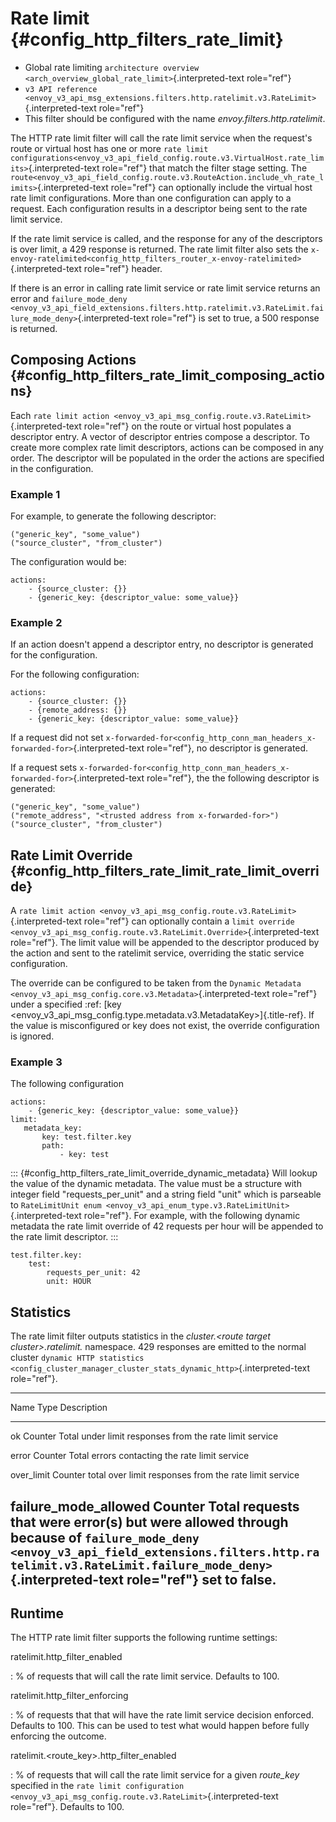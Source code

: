 Rate limit {#config_http_filters_rate_limit}
==========

-   Global rate limiting
    `architecture overview <arch_overview_global_rate_limit>`{.interpreted-text
    role="ref"}
-   `v3 API reference <envoy_v3_api_msg_extensions.filters.http.ratelimit.v3.RateLimit>`{.interpreted-text
    role="ref"}
-   This filter should be configured with the name
    *envoy.filters.http.ratelimit*.

The HTTP rate limit filter will call the rate limit service when the
request\'s route or virtual host has one or more
`rate limit configurations<envoy_v3_api_field_config.route.v3.VirtualHost.rate_limits>`{.interpreted-text
role="ref"} that match the filter stage setting. The
`route<envoy_v3_api_field_config.route.v3.RouteAction.include_vh_rate_limits>`{.interpreted-text
role="ref"} can optionally include the virtual host rate limit
configurations. More than one configuration can apply to a request. Each
configuration results in a descriptor being sent to the rate limit
service.

If the rate limit service is called, and the response for any of the
descriptors is over limit, a 429 response is returned. The rate limit
filter also sets the
`x-envoy-ratelimited<config_http_filters_router_x-envoy-ratelimited>`{.interpreted-text
role="ref"} header.

If there is an error in calling rate limit service or rate limit service
returns an error and
`failure_mode_deny <envoy_v3_api_field_extensions.filters.http.ratelimit.v3.RateLimit.failure_mode_deny>`{.interpreted-text
role="ref"} is set to true, a 500 response is returned.

Composing Actions {#config_http_filters_rate_limit_composing_actions}
-----------------

Each
`rate limit action <envoy_v3_api_msg_config.route.v3.RateLimit>`{.interpreted-text
role="ref"} on the route or virtual host populates a descriptor entry. A
vector of descriptor entries compose a descriptor. To create more
complex rate limit descriptors, actions can be composed in any order.
The descriptor will be populated in the order the actions are specified
in the configuration.

### Example 1

For example, to generate the following descriptor:

``` {.cpp}
("generic_key", "some_value")
("source_cluster", "from_cluster")
```

The configuration would be:

``` {.yaml}
actions:
    - {source_cluster: {}}
    - {generic_key: {descriptor_value: some_value}}
```

### Example 2

If an action doesn\'t append a descriptor entry, no descriptor is
generated for the configuration.

For the following configuration:

``` {.yaml}
actions:
    - {source_cluster: {}}
    - {remote_address: {}}
    - {generic_key: {descriptor_value: some_value}}
```

If a request did not set
`x-forwarded-for<config_http_conn_man_headers_x-forwarded-for>`{.interpreted-text
role="ref"}, no descriptor is generated.

If a request sets
`x-forwarded-for<config_http_conn_man_headers_x-forwarded-for>`{.interpreted-text
role="ref"}, the the following descriptor is generated:

``` {.cpp}
("generic_key", "some_value")
("remote_address", "<trusted address from x-forwarded-for>")
("source_cluster", "from_cluster")
```

Rate Limit Override {#config_http_filters_rate_limit_rate_limit_override}
-------------------

A
`rate limit action <envoy_v3_api_msg_config.route.v3.RateLimit>`{.interpreted-text
role="ref"} can optionally contain a
`limit override <envoy_v3_api_msg_config.route.v3.RateLimit.Override>`{.interpreted-text
role="ref"}. The limit value will be appended to the descriptor produced
by the action and sent to the ratelimit service, overriding the static
service configuration.

The override can be configured to be taken from the `Dynamic Metadata
<envoy_v3_api_msg_config.core.v3.Metadata>`{.interpreted-text
role="ref"} under a specified :ref: [key
\<envoy\_v3\_api\_msg\_config.type.metadata.v3.MetadataKey\>]{.title-ref}.
If the value is misconfigured or key does not exist, the override
configuration is ignored.

### Example 3

The following configuration

``` {.yaml}
actions:
    - {generic_key: {descriptor_value: some_value}}
limit:
   metadata_key:
       key: test.filter.key
       path:
           - key: test
```

::: {#config_http_filters_rate_limit_override_dynamic_metadata}
Will lookup the value of the dynamic metadata. The value must be a
structure with integer field \"requests\_per\_unit\" and a string field
\"unit\" which is parseable to `RateLimitUnit enum
<envoy_v3_api_enum_type.v3.RateLimitUnit>`{.interpreted-text
role="ref"}. For example, with the following dynamic metadata the rate
limit override of 42 requests per hour will be appended to the rate
limit descriptor.
:::

``` {.yaml}
test.filter.key:
    test:
        requests_per_unit: 42
        unit: HOUR
```

Statistics
----------

The rate limit filter outputs statistics in the *cluster.\<route target
cluster\>.ratelimit.* namespace. 429 responses are emitted to the normal
cluster `dynamic HTTP statistics
<config_cluster_manager_cluster_stats_dynamic_http>`{.interpreted-text
role="ref"}.

  ------------------------------------------------------------------------------------------------------------------------------------------------------------------------
  Name                     Type              Description
  ------------------------ ----------------- -----------------------------------------------------------------------------------------------------------------------------
  ok                       Counter           Total under limit responses from the rate limit service

  error                    Counter           Total errors contacting the rate limit service

  over\_limit              Counter           total over limit responses from the rate limit service

  failure\_mode\_allowed   Counter           Total requests that were error(s) but were allowed through because of
                                             `failure_mode_deny <envoy_v3_api_field_extensions.filters.http.ratelimit.v3.RateLimit.failure_mode_deny>`{.interpreted-text
                                             role="ref"} set to false.
  ------------------------------------------------------------------------------------------------------------------------------------------------------------------------

Runtime
-------

The HTTP rate limit filter supports the following runtime settings:

ratelimit.http\_filter\_enabled

:   \% of requests that will call the rate limit service. Defaults
    to 100.

ratelimit.http\_filter\_enforcing

:   \% of requests that that will have the rate limit service decision
    enforced. Defaults to 100. This can be used to test what would
    happen before fully enforcing the outcome.

ratelimit.\<route\_key\>.http\_filter\_enabled

:   \% of requests that will call the rate limit service for a given
    *route\_key* specified in the
    `rate limit configuration <envoy_v3_api_msg_config.route.v3.RateLimit>`{.interpreted-text
    role="ref"}. Defaults to 100.
